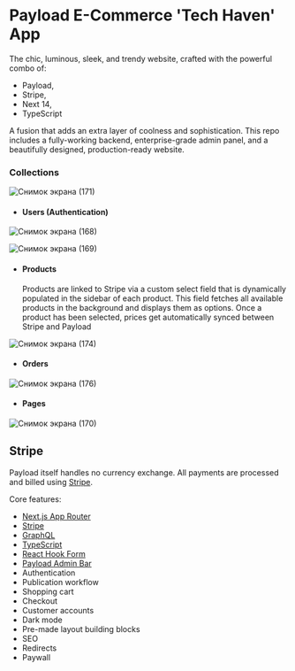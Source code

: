 # Payload E-Commerce 'Tech Haven' App
The chic, luminous, sleek, and trendy website, crafted with the powerful combo of: 
- Payload,
- Stripe,
- Next 14,
- TypeScript

A fusion that adds an extra layer of coolness and sophistication.
This repo includes a fully-working backend, enterprise-grade admin panel, and a beautifully designed, production-ready website.

### Collections

![Снимок экрана (171)](https://github.com/magistrkim/e-commerce/assets/115700340/8151ec92-194a-4ffd-b4c4-ad9144a37dc5)


- #### Users (Authentication)

![Снимок экрана (168)](https://github.com/magistrkim/e-commerce/assets/115700340/aa9b636b-e8de-4afc-8d40-5f9425f1fe69)

![Снимок экрана (169)](https://github.com/magistrkim/e-commerce/assets/115700340/c5a36927-1075-4cc4-a726-313023c18b3d)


- #### Products
  Products are linked to Stripe via a custom select field that is dynamically populated in the sidebar of each product.
  This field fetches all available products in the background and displays them as options.
  Once a product has been selected, prices get automatically synced between Stripe and Payload 

![Снимок экрана (174)](https://github.com/magistrkim/e-commerce/assets/115700340/540574d3-e65b-4109-810e-68427bff2758)


- #### Orders

![Снимок экрана (176)](https://github.com/magistrkim/e-commerce/assets/115700340/d6e4923d-9dfc-4219-84dc-4bf98dedcd52)


- #### Pages

![Снимок экрана (170)](https://github.com/magistrkim/e-commerce/assets/115700340/4003bd4c-c611-4b76-948c-9f12bdbedf41)


## Stripe

Payload itself handles no currency exchange. All payments are processed and billed using [Stripe](https://stripe.com).

Core features:
- [Next.js App Router](https://nextjs.org)
- [Stripe](https://stripe.com)
- [GraphQL](https://graphql.org)
- [TypeScript](https://www.typescriptlang.org)
- [React Hook Form](https://react-hook-form.com)
- [Payload Admin Bar](https://github.com/payloadcms/payload-admin-bar)
- Authentication
- Publication workflow
- Shopping cart
- Checkout
- Customer accounts
- Dark mode
- Pre-made layout building blocks
- SEO
- Redirects
- Paywall





